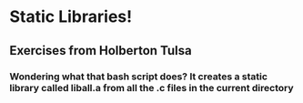 # Static Libraries!

## Exercises from Holberton Tulsa

### Wondering what that bash script does? It creates a static library called liball.a from all the .c files in the current directory
